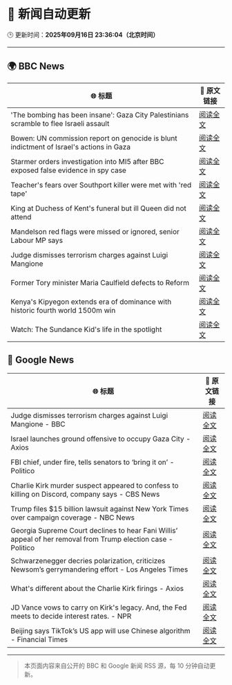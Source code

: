 # 🧠 新闻自动更新

🕒 更新时间：**2025年09月16日 23:36:04（北京时间）**

---

## 🌍 BBC News

| 🌐 标题 | 🔗 原文链接 |
|--------|-------------|
| 'The bombing has been insane': Gaza City Palestinians scramble to flee Israeli assault | [阅读全文](https://www.bbc.com/news/articles/cly0qnnx5w5o?at_medium=RSS&at_campaign=rss) |
| Bowen: UN commission report on genocide is blunt indictment of Israel's actions in Gaza | [阅读全文](https://www.bbc.com/news/articles/c0m4rxjppl8o?at_medium=RSS&at_campaign=rss) |
| Starmer orders investigation into MI5 after BBC exposed false evidence in spy case | [阅读全文](https://www.bbc.com/news/articles/cn834zwe83lo?at_medium=RSS&at_campaign=rss) |
| Teacher's fears over Southport killer were met with 'red tape' | [阅读全文](https://www.bbc.com/news/articles/cvgvd15x8d7o?at_medium=RSS&at_campaign=rss) |
| King at Duchess of Kent's funeral but ill Queen did not attend | [阅读全文](https://www.bbc.com/news/articles/cpq5eynnn8ro?at_medium=RSS&at_campaign=rss) |
| Mandelson red flags were missed or ignored, senior Labour MP says | [阅读全文](https://www.bbc.com/news/articles/c147k2zpg68o?at_medium=RSS&at_campaign=rss) |
| Judge dismisses terrorism charges against Luigi Mangione | [阅读全文](https://www.bbc.com/news/articles/cj4y2p8qq5qo?at_medium=RSS&at_campaign=rss) |
| Former Tory minister Maria Caulfield defects to Reform | [阅读全文](https://www.bbc.com/news/articles/c1wg3zx4r0qo?at_medium=RSS&at_campaign=rss) |
| Kenya's Kipyegon extends era of dominance with historic fourth world 1500m win | [阅读全文](https://www.bbc.com/sport/athletics/articles/c0q7g9v97kpo?at_medium=RSS&at_campaign=rss) |
| Watch: The Sundance Kid's life in the spotlight | [阅读全文](https://www.bbc.com/news/videos/ce9rvmk8xdzo?at_medium=RSS&at_campaign=rss) |

## 📰 Google News

| 🌐 标题 | 🔗 原文链接 |
|--------|-------------|
| Judge dismisses terrorism charges against Luigi Mangione - BBC | [阅读全文](https://news.google.com/rss/articles/CBMiWkFVX3lxTE1rWl96Q0ZoNUUxa3hVOExCa2pYYlIxWHAwYVMwemxJemVjNUtpMGpnTm9vNzU4dDFhcW5DcDdEaGxIbUhFRjdTU1luY1NrRk5IWlBUUU1DOXRvQdIBX0FVX3lxTE1WMG9GM3VIZXlMRnFLYWhHMFNBQWZacmhxc0pRM1I3TXNGb0hsc3JoU2FIckctdkROdHUzOWx2ME9WYzFXdzVLTXQ0VWhxVzhsdUdkSTZpNjJBOVJvclBr?oc=5) |
| Israel launches ground offensive to occupy Gaza City - Axios | [阅读全文](https://news.google.com/rss/articles/CBMigwFBVV95cUxPNHBLcm1aT2xqWjh0Yi1Tay1GbGg2WU05bHhoS0VUU0pvYnB4elB4N01pUFNONUdwZHZ2NHJJQng4Tm5EWVFkVExOeXpacEppZXdTRTAwM2Q4RU1lVjl4X2R3YmNiYnJwa256UThlcW9WaVBiU1pkdHFQWGUzZ1c5RmR5QQ?oc=5) |
| FBI chief, under fire, tells senators to ‘bring it on’ - Politico | [阅读全文](https://news.google.com/rss/articles/CBMilgFBVV95cUxOSjN6UTFBYllscW5YaHJfa0k2LWtMSWhSMHVLYjdyY0dMWXlpSVM5aTYxemlsZFZycTNvODJnRzJkUTA4YmwyQ01VejNHLXVFQzBtVXhVSEMyNkQtcHRXaEphT1FXeENncWdHell6cUtzVkp4amhXNFN3ejNvenhsdWNCMThJdk95cTdtSGlMdWp5Zy1mVFE?oc=5) |
| Charlie Kirk murder suspect appeared to confess to killing on Discord, company says - CBS News | [阅读全文](https://news.google.com/rss/articles/CBMidkFVX3lxTFBFenMxYk9jTG04MFdYV3hEOHg3NzF2YkZNYjdtNjJ4RDVqSmZXYmpHNmZmYndNWmNiUU9NQk1fTnoxb3RnQU5yM0FBU2NjMF9hNkV3MDBRWnR1dXh2MU45cUtnRG1uemNwQ0ZJTlBpU2ptYVVuNXfSAXtBVV95cUxNWGdMYmZBVEl0SXFHVkJMUmFQNkJ3ZEYwczI5U1lYVmd3YlNQLTh2ZG94N3A4dXp6QXNxLWllMXpWUmM2YVVRZDhUbWxOVnR2ZUtBd3l3NnUzY3VFQTJrVHhSQjNyT3ZMNE5HaEI1a0Y5ZzhCMWE5NWNRNHc?oc=5) |
| Trump files $15 billion lawsuit against New York Times over campaign coverage - NBC News | [阅读全文](https://news.google.com/rss/articles/CBMitAFBVV95cUxPNW1GNmcxX0xsRzZzRnZQekFzWTZ2X1I1c3dzUWJUdWtTM2x0YjBJcUZISGtnYWxpZkFlYmpjbWNyMHNKT19CdWtfWVZWdGExbHhlV3EyWllxV1pJTEVkVkFyR2NhSUc3QWMxNlBsQU1YOG10NlRsVVZTeDFCZjFvU1ZEOHYwdGx3RGZVNi12QjFRMjZlLVlBanUwamxrMUJuTV8tNEtUYmk2MU9FR3IzM0E2emXSAVZBVV95cUxQWjVGSUpkZm1LbXh0TWphMXJKRFBDWjRuei02aDgzSWtXbkJKSmVaaWtmcF83RW91TVpGMGdkTF91cDQ2OE5JSjcwLTh1czBIcWUtelhxZw?oc=5) |
| Georgia Supreme Court declines to hear Fani Willis’ appeal of her removal from Trump election case - Politico | [阅读全文](https://news.google.com/rss/articles/CBMijwFBVV95cUxORkRZUjVkR0drQlk5N1ptSHZQMC1DNXhNMjNfc3ZTd0hCbjVfckFUWEZFRWtibWkzWnp0S0JQdVdrZGxoclcxcFcyQmhsT2lTeUl4M2NLcWtMcHBzNkdzVVgwV1hoamdzN0UxUmZWc0VET083cXJERFJzX3NFLThnSktsYnIyYjJnVnp2X2tXYw?oc=5) |
| Schwarzenegger decries polarization, criticizes Newsom’s gerrymandering effort - Los Angeles Times | [阅读全文](https://news.google.com/rss/articles/CBMiywFBVV95cUxQbllwWDRCbGlVQkpQVGlWTGhoME5FNlRxWGdSdlZ3aTVXU2UzRTIyaDE5cE1HZDZKZDJUS28wYzVURldJWl9HNHVzU3ZGM2JfSFZOdmdMaWxyRmRZS0FkNWNtY0tqYjZ4eVp4MDQtSnJaRFdsU0t1T29BVDFsR3U5ZmVicmFrY19CS3JCMWZweF82QmhoYmNKd0tJT29LQ1FNWWtuZWVkYy1XVV90dUZjVXpaTjhLbHpYZWVZYUVMZnlrRjVfVHlRMENBUQ?oc=5) |
| What's different about the Charlie Kirk firings - Axios | [阅读全文](https://news.google.com/rss/articles/CBMihwFBVV95cUxPWkcxS3k4T3pMNmlZSVVZeUdldXZyVXhZN013TTFyTzdqMkRhSGdMX29JVHZCNEVoVnhKLWNWM0lNWi1EYi1wYVY4OHBkTWNPOXZMd1RHMHlvajZXa0FpakgxVTAtRVE5bC1rblBzNFFic0t4Y09RdDB2bW8xR3BMYm1MdUlJdjQ?oc=5) |
| JD Vance vows to carry on Kirk's legacy. And, the Fed meets to decide interest rates. - NPR | [阅读全文](https://news.google.com/rss/articles/CBMi0AFBVV95cUxQcnFoTjdrbnJSTjVvVGZaeWdzSUgtNXhzaGs4UTljek5STEV0X1p1RnYyS0pTUzc0eDlYUDJOWGplYXJHVVk2VlhWcnZFcnhGQVd5dF9IZGlIZkdDNlgteVhwdEQxYUstZGF0Nk03VmlBaWNSV2M5Zm84WEtfTVlXZFJqOHRxMFVwZkJQc1lsTDljN19rX0xWWHJfV3RNTm1aZE5QZkE0ckt5b05QQ25QVVZVRU1sMjB0eTJhODM0V0tUNUFJM1Itc2xJS0ZNLXdY?oc=5) |
| Beijing says TikTok’s US app will use Chinese algorithm - Financial Times | [阅读全文](https://news.google.com/rss/articles/CBMicEFVX3lxTFBZcmVTWWE5VnVTdVptX1ZkaTNadU9kM0J4NEhCNkRmTXBfWkdKTWhoOEJ3NGIydDBpektycEU2cWtvbHh3blM5eVNmVUpDSk5YTWN6SWdXdjVIeHQ3MmlQdGl1SUgya0ZiNldxcjd4SGc?oc=5) |

---
> 本页面内容来自公开的 BBC 和 Google 新闻 RSS 源，每 10 分钟自动更新。